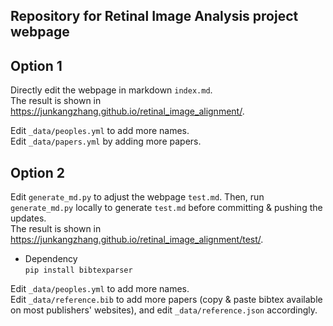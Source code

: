 ## Repository for Retinal Image Analysis project webpage

## Option 1
Directly edit the webpage in markdown `index.md`. <br>
The result is shown in https://junkangzhang.github.io/retinal_image_alignment/. 

Edit `_data/peoples.yml` to add more names. <br>
Edit `_data/papers.yml` by adding more papers. 

## Option 2
Edit `generate_md.py` to adjust the webpage `test.md`. 
Then, run `generate_md.py` locally to generate `test.md` before committing & pushing the updates. <br>
The result is shown in https://junkangzhang.github.io/retinal_image_alignment/test/. 

- Dependency<br>
`pip install bibtexparser`

Edit `_data/peoples.yml` to add more names. <br>
Edit `_data/reference.bib` to add more papers (copy \& paste bibtex available on most publishers' websites), 
and edit `_data/reference.json` accordingly. 
